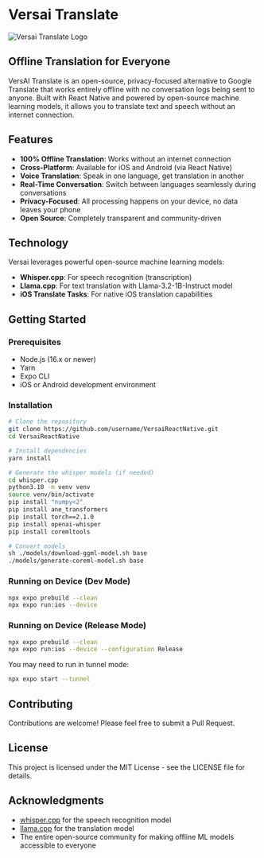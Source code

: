 # Versai Translate

![Versai Translate Logo](https://raw.githubusercontent.com/username/VersaiReactNative/main/assets/icon.png)

## Offline Translation for Everyone

VersAI Translate is an open-source, privacy-focused alternative to Google Translate that works entirely offline with no conversation logs being sent to anyone. Built with React Native and powered by open-source machine learning models, it allows you to translate text and speech without an internet connection.

## Features

- **100% Offline Translation**: Works without an internet connection
- **Cross-Platform**: Available for iOS and Android (via React Native)
- **Voice Translation**: Speak in one language, get translation in another
- **Real-Time Conversation**: Switch between languages seamlessly during conversations
- **Privacy-Focused**: All processing happens on your device, no data leaves your phone
- **Open Source**: Completely transparent and community-driven

## Technology

Versai leverages powerful open-source machine learning models:

- **Whisper.cpp**: For speech recognition (transcription)
- **Llama.cpp**: For text translation with Llama-3.2-1B-Instruct model
- **iOS Translate Tasks**: For native iOS translation capabilities

## Getting Started

### Prerequisites

- Node.js (16.x or newer)
- Yarn
- Expo CLI
- iOS or Android development environment

### Installation

```bash
# Clone the repository
git clone https://github.com/username/VersaiReactNative.git
cd VersaiReactNative

# Install dependencies
yarn install

# Generate the whisper models (if needed)
cd whisper.cpp
python3.10 -m venv venv
source venv/bin/activate
pip install "numpy<2"
pip install ane_transformers
pip install torch==2.1.0
pip install openai-whisper
pip install coremltools

# Convert models
sh ./models/download-ggml-model.sh base
./models/generate-coreml-model.sh base
```

### Running on Device (Dev Mode)

```bash
npx expo prebuild --clean
npx expo run:ios --device
```

### Running on Device (Release Mode)

```bash
npx expo prebuild --clean
npx expo run:ios --device --configuration Release
```

You may need to run in tunnel mode:
```bash
npx expo start --tunnel
```

## Contributing

Contributions are welcome! Please feel free to submit a Pull Request.

## License

This project is licensed under the MIT License - see the LICENSE file for details.

## Acknowledgments

- [whisper.cpp](https://github.com/ggerganov/whisper.cpp) for the speech recognition model
- [llama.cpp](https://github.com/ggerganov/llama.cpp) for the translation model
- The entire open-source community for making offline ML models accessible to everyone
